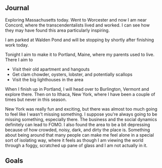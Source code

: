 ## Journal

Exploring Massachusetts today. Went to Worcester and now I am near Concord, where the transcendentalists lived and worked. I can see how they may have found this area particularly inspiring. 

I am parked at Walden Pond and will be stopping by shortly after finishing work today.

Tonight I aim to make it to Portland, Maine, where my parents used to live. There I aim to
- Visit their old apartment and hangouts 
- Get clam chowder, oysters, lobster, and potentially scallops 
- Visit the big lighthouses in the area 

When I finish up in Portland, I will head over to Burlington, Vermont and explore there. Then on to Ithaca, New York, where I have been a couple of times but never in this season. 

New York was really fun and exciting, but there was almost too much going to feel like I wasn't missing something. I suppose you're always going to be missing something, especially there. The business and the social dynamics definitely can lead to FOMO. I also found the area to be a bit depressing because of how crowded, noisy, dark, and dirty the place is. Something about being around that many people can make me feel alone in a special sort of isolating way, where it feels as though I am viewing the world through a foggy, scratched up pane of glass and I am not actually in it. 

## Goals


